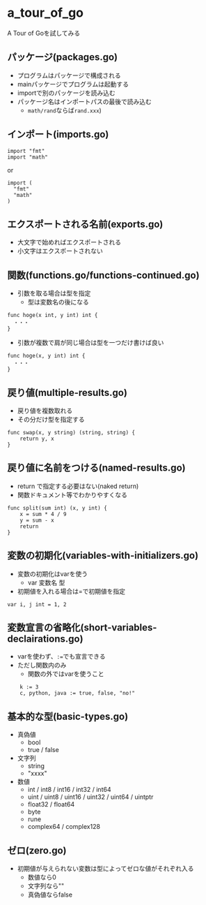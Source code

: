 # a_tour_of_go

A Tour of Goを試してみる

## パッケージ(packages.go)

- プログラムはパッケージで構成される
- mainパッケージでプログラムは起動する
- importで別のパッケージを読み込む
- パッケージ名はインポートパスの最後で読み込む
  - ```math/rand```ならば```rand.xxx```)

## インポート(imports.go)

```
import "fmt"
import "math"
```

or 

```
import (
  "fmt"
  "math"
)
```

## エクスポートされる名前(exports.go)

- 大文字で始めればエクスポートされる
- 小文字はエクスポートされない

## 関数(functions.go/functions-continued.go)

- 引数を取る場合は型を指定
  - 型は変数名の後になる

```
func hoge(x int, y int) int {
  ・・・
}
```

  - 引数が複数で肩が同じ場合は型を一つだけ書けば良い

```
func hoge(x, y int) int {
  ・・・
}
```

## 戻り値(multiple-results.go)

- 戻り値を複数取れる
- その分だけ型を指定する

```
func swap(x, y string) (string, string) {
	return y, x
}
```

## 戻り値に名前をつける(named-results.go)

- return で指定する必要はない(naked return)
- 関数ドキュメント等でわかりやすくなる

```
func split(sum int) (x, y int) {
	x = sum * 4 / 9
	y = sum - x
	return
}
```

## 変数の初期化(variables-with-initializers.go)

- 変数の初期化はvarを使う
  - var 変数名 型
- 初期値を入れる場合は=で初期値を指定

```
var i, j int = 1, 2
```

## 変数宣言の省略化(short-variables-declairations.go)

- varを使わず、```:=```でも宣言できる
- ただし関数内のみ
  - 関数の外ではvarを使うこと

```
	k := 3
	c, python, java := true, false, "no!"
```

## 基本的な型(basic-types.go)

- 真偽値
  - bool
  - true / false
- 文字列
  - string
  - "xxxx"
- 数値
  - int / int8 / int16 / int32 / int64
  - uint / uint8 / uint16 / uint32 / uint64 / uintptr
  - float32 / float64
  - byte
  - rune
  - complex64 / complex128

## ゼロ(zero.go)

- 初期値が与えられない変数は型によってゼロな値がそれぞれ入る
  - 数値なら0
  - 文字列なら""
  - 真偽値ならfalse

